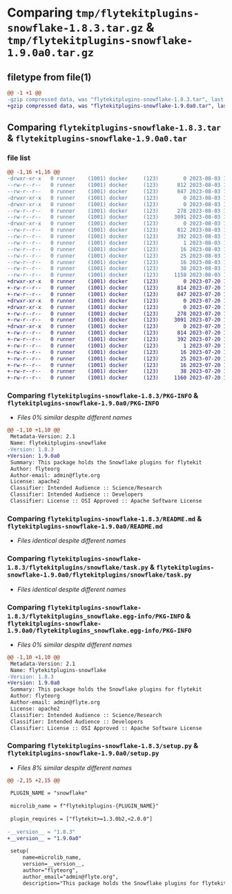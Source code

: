 # Comparing `tmp/flytekitplugins-snowflake-1.8.3.tar.gz` & `tmp/flytekitplugins-snowflake-1.9.0a0.tar.gz`

## filetype from file(1)

```diff
@@ -1 +1 @@
-gzip compressed data, was "flytekitplugins-snowflake-1.8.3.tar", last modified: Thu Aug  3 17:08:18 2023, max compression
+gzip compressed data, was "flytekitplugins-snowflake-1.9.0a0.tar", last modified: Thu Jul 20 18:58:26 2023, max compression
```

## Comparing `flytekitplugins-snowflake-1.8.3.tar` & `flytekitplugins-snowflake-1.9.0a0.tar`

### file list

```diff
@@ -1,16 +1,16 @@
-drwxr-xr-x   0 runner    (1001) docker     (123)        0 2023-08-03 17:08:18.664446 flytekitplugins-snowflake-1.8.3/
--rw-r--r--   0 runner    (1001) docker     (123)      812 2023-08-03 17:08:18.664446 flytekitplugins-snowflake-1.8.3/PKG-INFO
--rw-r--r--   0 runner    (1001) docker     (123)      847 2023-08-03 17:07:50.000000 flytekitplugins-snowflake-1.8.3/README.md
-drwxr-xr-x   0 runner    (1001) docker     (123)        0 2023-08-03 17:08:18.664446 flytekitplugins-snowflake-1.8.3/flytekitplugins/
-drwxr-xr-x   0 runner    (1001) docker     (123)        0 2023-08-03 17:08:18.664446 flytekitplugins-snowflake-1.8.3/flytekitplugins/snowflake/
--rw-r--r--   0 runner    (1001) docker     (123)      278 2023-08-03 17:07:50.000000 flytekitplugins-snowflake-1.8.3/flytekitplugins/snowflake/__init__.py
--rw-r--r--   0 runner    (1001) docker     (123)     3091 2023-08-03 17:07:50.000000 flytekitplugins-snowflake-1.8.3/flytekitplugins/snowflake/task.py
-drwxr-xr-x   0 runner    (1001) docker     (123)        0 2023-08-03 17:08:18.664446 flytekitplugins-snowflake-1.8.3/flytekitplugins_snowflake.egg-info/
--rw-r--r--   0 runner    (1001) docker     (123)      812 2023-08-03 17:08:18.000000 flytekitplugins-snowflake-1.8.3/flytekitplugins_snowflake.egg-info/PKG-INFO
--rw-r--r--   0 runner    (1001) docker     (123)      392 2023-08-03 17:08:18.000000 flytekitplugins-snowflake-1.8.3/flytekitplugins_snowflake.egg-info/SOURCES.txt
--rw-r--r--   0 runner    (1001) docker     (123)        1 2023-08-03 17:08:18.000000 flytekitplugins-snowflake-1.8.3/flytekitplugins_snowflake.egg-info/dependency_links.txt
--rw-r--r--   0 runner    (1001) docker     (123)       16 2023-08-03 17:08:18.000000 flytekitplugins-snowflake-1.8.3/flytekitplugins_snowflake.egg-info/namespace_packages.txt
--rw-r--r--   0 runner    (1001) docker     (123)       25 2023-08-03 17:08:18.000000 flytekitplugins-snowflake-1.8.3/flytekitplugins_snowflake.egg-info/requires.txt
--rw-r--r--   0 runner    (1001) docker     (123)       16 2023-08-03 17:08:18.000000 flytekitplugins-snowflake-1.8.3/flytekitplugins_snowflake.egg-info/top_level.txt
--rw-r--r--   0 runner    (1001) docker     (123)       38 2023-08-03 17:08:18.664446 flytekitplugins-snowflake-1.8.3/setup.cfg
--rw-r--r--   0 runner    (1001) docker     (123)     1158 2023-08-03 17:08:08.000000 flytekitplugins-snowflake-1.8.3/setup.py
+drwxr-xr-x   0 runner    (1001) docker     (123)        0 2023-07-20 18:58:26.412747 flytekitplugins-snowflake-1.9.0a0/
+-rw-r--r--   0 runner    (1001) docker     (123)      814 2023-07-20 18:58:26.412747 flytekitplugins-snowflake-1.9.0a0/PKG-INFO
+-rw-r--r--   0 runner    (1001) docker     (123)      847 2023-07-20 18:57:54.000000 flytekitplugins-snowflake-1.9.0a0/README.md
+drwxr-xr-x   0 runner    (1001) docker     (123)        0 2023-07-20 18:58:26.408747 flytekitplugins-snowflake-1.9.0a0/flytekitplugins/
+drwxr-xr-x   0 runner    (1001) docker     (123)        0 2023-07-20 18:58:26.408747 flytekitplugins-snowflake-1.9.0a0/flytekitplugins/snowflake/
+-rw-r--r--   0 runner    (1001) docker     (123)      278 2023-07-20 18:57:54.000000 flytekitplugins-snowflake-1.9.0a0/flytekitplugins/snowflake/__init__.py
+-rw-r--r--   0 runner    (1001) docker     (123)     3091 2023-07-20 18:57:54.000000 flytekitplugins-snowflake-1.9.0a0/flytekitplugins/snowflake/task.py
+drwxr-xr-x   0 runner    (1001) docker     (123)        0 2023-07-20 18:58:26.412747 flytekitplugins-snowflake-1.9.0a0/flytekitplugins_snowflake.egg-info/
+-rw-r--r--   0 runner    (1001) docker     (123)      814 2023-07-20 18:58:26.000000 flytekitplugins-snowflake-1.9.0a0/flytekitplugins_snowflake.egg-info/PKG-INFO
+-rw-r--r--   0 runner    (1001) docker     (123)      392 2023-07-20 18:58:26.000000 flytekitplugins-snowflake-1.9.0a0/flytekitplugins_snowflake.egg-info/SOURCES.txt
+-rw-r--r--   0 runner    (1001) docker     (123)        1 2023-07-20 18:58:26.000000 flytekitplugins-snowflake-1.9.0a0/flytekitplugins_snowflake.egg-info/dependency_links.txt
+-rw-r--r--   0 runner    (1001) docker     (123)       16 2023-07-20 18:58:26.000000 flytekitplugins-snowflake-1.9.0a0/flytekitplugins_snowflake.egg-info/namespace_packages.txt
+-rw-r--r--   0 runner    (1001) docker     (123)       25 2023-07-20 18:58:26.000000 flytekitplugins-snowflake-1.9.0a0/flytekitplugins_snowflake.egg-info/requires.txt
+-rw-r--r--   0 runner    (1001) docker     (123)       16 2023-07-20 18:58:26.000000 flytekitplugins-snowflake-1.9.0a0/flytekitplugins_snowflake.egg-info/top_level.txt
+-rw-r--r--   0 runner    (1001) docker     (123)       38 2023-07-20 18:58:26.412747 flytekitplugins-snowflake-1.9.0a0/setup.cfg
+-rw-r--r--   0 runner    (1001) docker     (123)     1160 2023-07-20 18:58:13.000000 flytekitplugins-snowflake-1.9.0a0/setup.py
```

### Comparing `flytekitplugins-snowflake-1.8.3/PKG-INFO` & `flytekitplugins-snowflake-1.9.0a0/PKG-INFO`

 * *Files 0% similar despite different names*

```diff
@@ -1,10 +1,10 @@
 Metadata-Version: 2.1
 Name: flytekitplugins-snowflake
-Version: 1.8.3
+Version: 1.9.0a0
 Summary: This package holds the Snowflake plugins for flytekit
 Author: flyteorg
 Author-email: admin@flyte.org
 License: apache2
 Classifier: Intended Audience :: Science/Research
 Classifier: Intended Audience :: Developers
 Classifier: License :: OSI Approved :: Apache Software License
```

### Comparing `flytekitplugins-snowflake-1.8.3/README.md` & `flytekitplugins-snowflake-1.9.0a0/README.md`

 * *Files identical despite different names*

### Comparing `flytekitplugins-snowflake-1.8.3/flytekitplugins/snowflake/task.py` & `flytekitplugins-snowflake-1.9.0a0/flytekitplugins/snowflake/task.py`

 * *Files identical despite different names*

### Comparing `flytekitplugins-snowflake-1.8.3/flytekitplugins_snowflake.egg-info/PKG-INFO` & `flytekitplugins-snowflake-1.9.0a0/flytekitplugins_snowflake.egg-info/PKG-INFO`

 * *Files 0% similar despite different names*

```diff
@@ -1,10 +1,10 @@
 Metadata-Version: 2.1
 Name: flytekitplugins-snowflake
-Version: 1.8.3
+Version: 1.9.0a0
 Summary: This package holds the Snowflake plugins for flytekit
 Author: flyteorg
 Author-email: admin@flyte.org
 License: apache2
 Classifier: Intended Audience :: Science/Research
 Classifier: Intended Audience :: Developers
 Classifier: License :: OSI Approved :: Apache Software License
```

### Comparing `flytekitplugins-snowflake-1.8.3/setup.py` & `flytekitplugins-snowflake-1.9.0a0/setup.py`

 * *Files 8% similar despite different names*

```diff
@@ -2,15 +2,15 @@
 
 PLUGIN_NAME = "snowflake"
 
 microlib_name = f"flytekitplugins-{PLUGIN_NAME}"
 
 plugin_requires = ["flytekit>=1.3.0b2,<2.0.0"]
 
-__version__ = "1.8.3"
+__version__ = "1.9.0a0"
 
 setup(
     name=microlib_name,
     version=__version__,
     author="flyteorg",
     author_email="admin@flyte.org",
     description="This package holds the Snowflake plugins for flytekit",
```

